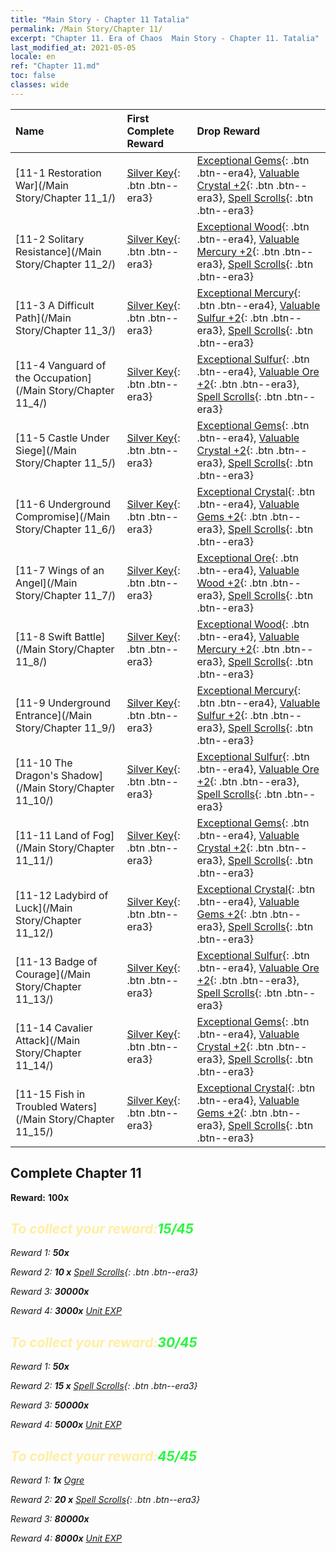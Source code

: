 ```yaml
---
title: "Main Story - Chapter 11 Tatalia"
permalink: /Main Story/Chapter 11/
excerpt: "Chapter 11. Era of Chaos  Main Story - Chapter 11. Tatalia"
last_modified_at: 2021-05-05
locale: en
ref: "Chapter 11.md"
toc: false
classes: wide
---
```


  | Name |  First Complete Reward | Drop Reward |
  |:------------|:------------|:------------| 
  | [11-1 Restoration War](/Main Story/Chapter 11_1/) | [Silver Key](/Items/con_693/){: .btn .btn--era3} | [Exceptional Gems](/Items/mat_37/){: .btn .btn--era4}, [Valuable Crystal +2](/Items/mat_31/){: .btn .btn--era3}, [Spell Scrolls](/Items/con_694/){: .btn .btn--era3} |
  | [11-2 Solitary Resistance](/Main Story/Chapter 11_2/) | [Silver Key](/Items/con_693/){: .btn .btn--era3} | [Exceptional Wood](/Items/mat_34/){: .btn .btn--era4}, [Valuable Mercury +2](/Items/mat_28/){: .btn .btn--era3}, [Spell Scrolls](/Items/con_694/){: .btn .btn--era3} |
  | [11-3 A Difficult Path](/Main Story/Chapter 11_3/) | [Silver Key](/Items/con_693/){: .btn .btn--era3} | [Exceptional Mercury](/Items/mat_35/){: .btn .btn--era4}, [Valuable Sulfur +2](/Items/mat_29/){: .btn .btn--era3}, [Spell Scrolls](/Items/con_694/){: .btn .btn--era3} |
  | [11-4 Vanguard of the Occupation](/Main Story/Chapter 11_4/) | [Silver Key](/Items/con_693/){: .btn .btn--era3} | [Exceptional Sulfur](/Items/mat_36/){: .btn .btn--era4}, [Valuable Ore +2](/Items/mat_26/){: .btn .btn--era3}, [Spell Scrolls](/Items/con_694/){: .btn .btn--era3} |
  | [11-5 Castle Under Siege](/Main Story/Chapter 11_5/) | [Silver Key](/Items/con_693/){: .btn .btn--era3} | [Exceptional Gems](/Items/mat_37/){: .btn .btn--era4}, [Valuable Crystal +2](/Items/mat_31/){: .btn .btn--era3}, [Spell Scrolls](/Items/con_694/){: .btn .btn--era3} |
  | [11-6 Underground Compromise](/Main Story/Chapter 11_6/) | [Silver Key](/Items/con_693/){: .btn .btn--era3} | [Exceptional Crystal](/Items/mat_38/){: .btn .btn--era4}, [Valuable Gems +2](/Items/mat_30/){: .btn .btn--era3}, [Spell Scrolls](/Items/con_694/){: .btn .btn--era3} |
  | [11-7 Wings of an Angel](/Main Story/Chapter 11_7/) | [Silver Key](/Items/con_693/){: .btn .btn--era3} | [Exceptional Ore](/Items/mat_33/){: .btn .btn--era4}, [Valuable Wood +2](/Items/mat_27/){: .btn .btn--era3}, [Spell Scrolls](/Items/con_694/){: .btn .btn--era3} |
  | [11-8 Swift Battle](/Main Story/Chapter 11_8/) | [Silver Key](/Items/con_693/){: .btn .btn--era3} | [Exceptional Wood](/Items/mat_34/){: .btn .btn--era4}, [Valuable Mercury +2](/Items/mat_28/){: .btn .btn--era3}, [Spell Scrolls](/Items/con_694/){: .btn .btn--era3} |
  | [11-9 Underground Entrance](/Main Story/Chapter 11_9/) | [Silver Key](/Items/con_693/){: .btn .btn--era3} | [Exceptional Mercury](/Items/mat_35/){: .btn .btn--era4}, [Valuable Sulfur +2](/Items/mat_29/){: .btn .btn--era3}, [Spell Scrolls](/Items/con_694/){: .btn .btn--era3} |
  | [11-10 The Dragon's Shadow](/Main Story/Chapter 11_10/) | [Silver Key](/Items/con_693/){: .btn .btn--era3} | [Exceptional Sulfur](/Items/mat_36/){: .btn .btn--era4}, [Valuable Ore +2](/Items/mat_26/){: .btn .btn--era3}, [Spell Scrolls](/Items/con_694/){: .btn .btn--era3} |
  | [11-11 Land of Fog](/Main Story/Chapter 11_11/) | [Silver Key](/Items/con_693/){: .btn .btn--era3} | [Exceptional Gems](/Items/mat_37/){: .btn .btn--era4}, [Valuable Crystal +2](/Items/mat_31/){: .btn .btn--era3}, [Spell Scrolls](/Items/con_694/){: .btn .btn--era3} |
  | [11-12 Ladybird of Luck](/Main Story/Chapter 11_12/) | [Silver Key](/Items/con_693/){: .btn .btn--era3} | [Exceptional Crystal](/Items/mat_38/){: .btn .btn--era4}, [Valuable Gems +2](/Items/mat_30/){: .btn .btn--era3}, [Spell Scrolls](/Items/con_694/){: .btn .btn--era3} |
  | [11-13 Badge of Courage](/Main Story/Chapter 11_13/) | [Silver Key](/Items/con_693/){: .btn .btn--era3} | [Exceptional Sulfur](/Items/mat_36/){: .btn .btn--era4}, [Valuable Ore +2](/Items/mat_26/){: .btn .btn--era3}, [Spell Scrolls](/Items/con_694/){: .btn .btn--era3} |
  | [11-14 Cavalier Attack](/Main Story/Chapter 11_14/) | [Silver Key](/Items/con_693/){: .btn .btn--era3} | [Exceptional Gems](/Items/mat_37/){: .btn .btn--era4}, [Valuable Crystal +2](/Items/mat_31/){: .btn .btn--era3}, [Spell Scrolls](/Items/con_694/){: .btn .btn--era3} |
  | [11-15 Fish in Troubled Waters](/Main Story/Chapter 11_15/) | [Silver Key](/Items/con_693/){: .btn .btn--era3} | [Exceptional Crystal](/Items/mat_38/){: .btn .btn--era4}, [Valuable Gems +2](/Items/mat_30/){: .btn .btn--era3}, [Spell Scrolls](/Items/con_694/){: .btn .btn--era3} |


## Complete Chapter 11

 **Reward:**  **100x** <i class="fas fa-gem"/>



## <span style="color: #ffeea0">To collect your reward:</span><span style="color: #27f73a">15/45</span>

 Reward 1:  **50x** <i class="fas fa-gem"/>

 Reward 2: **10 x** [Spell Scrolls](/Items/con_694/){: .btn .btn--era3}

 Reward 3:  **30000x** <i class="fas fa-coins"/>

 Reward 4:  **3000x** [Unit EXP](/Items/con_902/)



## <span style="color: #ffeea0">To collect your reward:</span><span style="color: #27f73a">30/45</span>

 Reward 1:  **50x** <i class="fas fa-gem"/>

 Reward 2: **15 x** [Spell Scrolls](/Items/con_694/){: .btn .btn--era3}

 Reward 3:  **50000x** <i class="fas fa-coins"/>

 Reward 4:  **5000x** [Unit EXP](/Items/con_902/)



## <span style="color: #ffeea0">To collect your reward:</span><span style="color: #27f73a">45/45</span>

 Reward 1:  **1x** [Ogre](/units/Ogre/)

 Reward 2: **20 x** [Spell Scrolls](/Items/con_694/){: .btn .btn--era3}

 Reward 3:  **80000x** <i class="fas fa-coins"/>

 Reward 4:  **8000x** [Unit EXP](/Items/con_902/)

